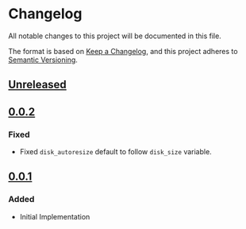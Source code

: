 # Changelog

All notable changes to this project will be documented in this file.

The format is based on [Keep a Changelog](https://keepachangelog.com/en/1.0.0/),
and this project adheres to [Semantic Versioning](https://semver.org/spec/v2.0.0.html).

## [Unreleased]

## [0.0.2]

### Fixed

- Fixed `disk_autoresize` default to follow `disk_size` variable.

## [0.0.1]

### Added

- Initial Implementation

<!-- markdown-link-check-disable -->

[unreleased]: https://github.com/mineiros-io/terraform-google-cloud-sql/compare/v0.0.2...HEAD
[0.0.2]: https://github.com/mineiros-io/terraform-google-cloud-sql/compare/v0.0.1...v0.0.2

<!-- markdown-link-check-disabled -->

[0.0.1]: https://github.com/mineiros-io/terraform-google-cloud-sql/releases/tag/v0.0.1
